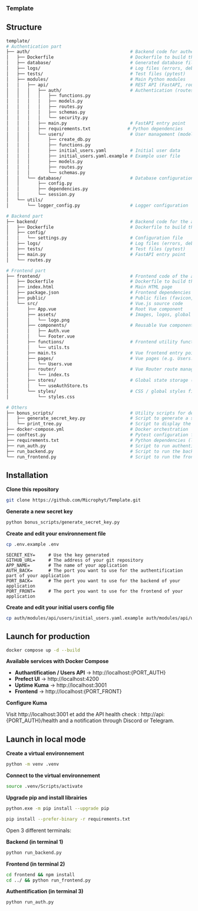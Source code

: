 ### Template

## Structure

```sh
template/
# Authentication part
├── auth/                                      # Backend code for authentication management (API, server logic)
│   ├── Dockerfile                             # Dockerfile to build the auth image
│   ├── database/                              # Generated database files
│   ├── logs/                                  # Log files (errors, debug, info)
│   ├── tests/                                 # Test files (pytest)
│   ├── modules/                               # Main Python modules
│   │   ├── api/                               # REST API (FastAPI, routes, schemas...)
│   │   │   ├── auth/                          # Authentication (routes, models, security)
│   │   │   │   ├── functions.py
│   │   │   │   ├── models.py
│   │   │   │   ├── routes.py
│   │   │   │   ├── schemas.py
│   │   │   │   └── security.py
│   │   │   ├── main.py                        # FastAPI entry point
│   │   │   ├── requirements.txt              # Python dependencies
│   │   │   └── users/                         # User management (models, routes...)
│   │   │       ├── create_db.py
│   │   │       ├── functions.py
│   │   │       ├── initial_users.yaml         # Initial user data
│   │   │       ├── initial_users.yaml.example # Example user file
│   │   │       ├── models.py
│   │   │       ├── routes.py
│   │   │       └── schemas.py
│   │   └── database/                          # Database configuration and session
│   │       ├── config.py
│   │       ├── dependencies.py
│   │       └── session.py
│   └── utils/
│       └── logger_config.py                   # Logger configuration

# Backend part
├── backend/                                   # Backend code for the application (API, server logic)
│   ├── Dockerfile                             # Dockerfile to build the backend image
│   ├── config/
│   │   └── settings.py                        # Configuration file
│   ├── logs/                                  # Log files (errors, debug, info)
│   ├── tests/                                 # Test files (pytest)
│   ├── main.py                                # FastAPI entry point
│   └── routes.py

# Frontend part
├── frontend/                                  # Frontend code of the application (Vue.js)
│   ├── Dockerfile                             # Dockerfile to build the frontend image
│   ├── index.html                             # Main HTML page
│   ├── package.json                           # Frontend dependencies and scripts (npm)
│   ├── public/                                # Public files (favicon, static assets)
│   └── src/                                   # Vue.js source code
│       ├── App.vue                            # Root Vue component
│       ├── assets/                            # Images, logos, global styles
│       │   └── logo.png
│       ├── components/                        # Reusable Vue components
│       │   ├── Auth.vue
│       │   └── Footer.vue
│       ├── functions/                         # Frontend utility functions (TS)
│       │   └── utils.ts
│       ├── main.ts                            # Vue frontend entry point
│       ├── pages/                             # Vue pages (e.g. Users.vue)
│       │   └── Users.vue
│       ├── router/                            # Vue Router route management
│       │   └── index.ts
│       ├── stores/                            # Global state storage (Pinia)
│       │   └── useAuthStore.ts
│       └── styles/                            # CSS / global styles files
│           └── styles.css

# Others
├── bonus_scripts/                             # Utility scripts for dev or management
│   ├── generate_secret_key.py                 # Script to generate a secret key (e.g. JWT)
│   └── print_tree.py                          # Script to display the project tree structure
├── docker-compose.yml                         # Docker orchestration
├── conftest.py                                # Pytest configuration file for global tests
├── requirements.txt                           # Python dependencies (local dev)
├── run_auth.py                                # Script to run authentication management (local dev)
├── run_backend.py                             # Script to run the backend (local dev)
└── run_frontend.py                            # Script to run the frontend (local dev)
```

## Installation

**Clone this repository**

```sh
git clone https://github.com/Microphyt/Template.git
```

**Generate a new secret key**

```sh
python bonus_scripts/generate_secret_key.py
```

**Create and edit your environnement file**

```sh
cp .env.example .env
```

```
SECRET_KEY=     # Use the key generated
GITHUB_URL=     # The address of your git repository
APP_NAME=       # The name of your application
AUTH_BACK=      # The port you want to use for the authentification part of your application
PORT_BACK=      # The port you want to use for the backend of your application
PORT_FRONT=     # The port you want to use for the frontend of your application
```

**Create and edit your initial users config file**

```sh
cp auth/modules/api/users/initial_users.yaml.example auth/modules/api/users/initial_users.yaml
```

## Launch for production

```sh
docker compose up -d --build
```

**Available services with Docker Compose**

- **Authantification / Users API** → http://localhost:{PORT_AUTH}
- **Prefect UI** → http://localhost:4200
- **Uptime Kuma** → http://localhost:3001
- **Frontend** → http://localhost:{PORT_FRONT}

**Configure Kuma**

Visit http://localhost:3001 et add the API health check : http://api:{PORT_AUTH}/health and a notification through Discord or Telegram.

## Launch in local mode

**Create a virtual environnement**

```sh
python -m venv .venv
```

**Connect to the virtual environnement**

```sh
source .venv/Scripts/activate
```

**Upgrade pip and install librairies**

```sh
python.exe -m pip install --upgrade pip
```

```sh
pip install --prefer-binary -r requirements.txt
```

Open 3 different terminals:

**Backend (in terminal 1)**

```sh
python run_backend.py
```

**Frontend (in terminal 2)**

```sh
cd frontend && npm install
cd ../ && python run_frontend.py
```

**Authentification (in terminal 3)**

```sh
python run_auth.py
```
